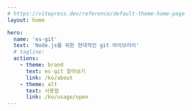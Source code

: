 ```yaml
---
# https://vitepress.dev/reference/default-theme-home-page
layout: home

hero:
  name: 'es-git'
  text: 'Node.js를 위한 현대적인 git 라이브러리'
  # tagline:
  actions:
    - theme: brand
      text: es-git 알아보기
      link: /ko/about
    - theme: alt
      text: 사용법
      link: /ko/usage/open
---
```

